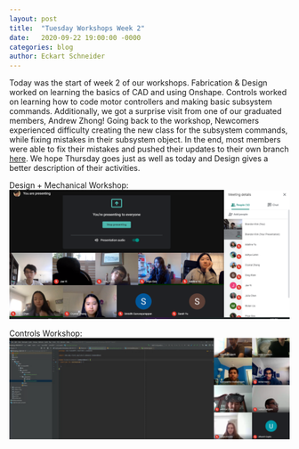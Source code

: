 ```yaml
---
layout: post
title:  "Tuesday Workshops Week 2"
date:   2020-09-22 19:00:00 -0000
categories: blog
author: Eckart Schneider
---
```

Today was the start of week 2 of our workshops. Fabrication & Design worked on learning the basics of CAD and using Onshape. Controls worked on learning how to code motor controllers 
and making basic subsystem commands. Additionally, we got a surprise visit from one of our graduated members, Andrew Zhong! Going back to the workshop, Newcomers experienced difficulty 
creating the new class for the subsystem commands, while fixing mistakes in their subsystem object. In the end, most members were able to fix their mistakes and pushed their updates to 
their own branch [here](https://github.com/team4099/Workshop-2020-09-17). We hope Thursday goes just as well as today and Design gives a better description of their activities. 

Design + Mechanical Workshop:
![Design Workshop](/img/blog/9-22-2020/designws.png "Title")

Controls Workshop:
![Controls Workshop](/img/blog/9-22-2020/controlsws.png "Title")
